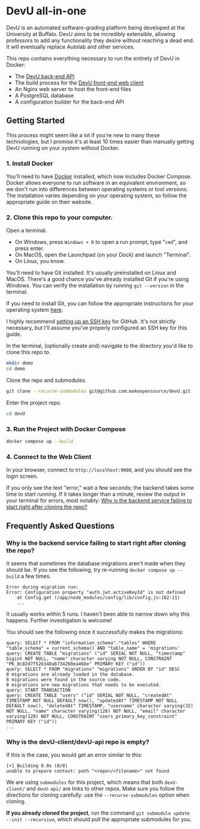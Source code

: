 # DevU all-in-one

DevU is an automated software-grading platform being developed at the University at Buffalo. DevU aims to be incredibly
extensible, allowing professors to add any functionality they desire without reaching a dead end. It will eventually
replace Autolab and other services.

This repo contains everything necessary to run the entirety of DevU in Docker:

* The [DevU back-end API](https://github.com/makeopensource/devU-api)
* The build process for the [DevU front-end web client](https://github.com/makeopensource/devU-client)
* An Nginx web server to host the front-end files
* A PostgreSQL database
* A configuration builder for the back-end API

## Getting Started

This process might seem like a lot if you're new to many these technologies, but I promise it's at least 10 times
easier than manually getting DevU running on your system without Docker.

### 1. Install Docker
You'll need to have [Docker](https://docs.docker.com/get-docker/) installed, which now includes Docker Compose.
Docker allows everyone to run software in an equivalent environment, so we don't run into differences between operating
systems or tool versions. The installation varies depending on your operating system, so follow the appropriate guide on
their website.

### 2. Clone this repo to your computer.
Open a terminal.
* On Windows, press `Windows + R` to open a run prompt, type "`cmd`", and press enter.
* On MacOS, open the Launchpad (on your Dock) and launch "Terminal".
* On Linux, you know.

You'll need to have Git installed. It's usually preinstalled on Linux and MacOS. There's a good chance you've already
installed Git if you're using Windows. You can verify the installation by running `git --version` in the terminal.

If you need to install Git, you can follow the appropriate instructions for your operating system [here](https://git-scm.com/book/en/v2/Getting-Started-Installing-Git).

I highly recommend [setting up an SSH key](https://docs.github.com/en/authentication/connecting-to-github-with-ssh/adding-a-new-ssh-key-to-your-github-account)
for GitHub. It's not strictly necessary, but I'll assume you've properly configured an SSH key for this guide.

In the terminal, (optionally create and) navigate to the directory you'd like to clone this repo to.
```bash
mkdir demo
cd demo
```

Clone the repo and submodules.

```bash
git clone --recurse-submodules git@github.com:makeopensource/devU.git
```

Enter the project repo.

```bash
cd devU
```

### 3. Run the Project with Docker Compose
```bash
docker compose up --build
```

### 4. Connect to the Web Client
In your browser, connect to `http://localhost:9000`, and you should see the login screen.

If you only see the text "error," wait a few seconds; the backend takes some time to start running. If it takes longer
than a minute, review the output in your terminal for errors, most notably: [Why is the backend service failing to start right after cloning the repo?](#why-is-the-backend-service-failing-to-start-right-after-cloning-the-repo)

## Frequently Asked Questions

### Why is the backend service failing to start right after cloning the repo?
It seems that sometimes the database migrations aren't made when they should be. If you see the following, try
re-running `docker compose up --build` a few times.
```
Error during migration run:
Error: Configuration property "auth.jwt.activeKeyId" is not defined
    at Config.get (/app/node_modules/config/lib/config.js:182:11)
    ...
```

It usually works within 5 runs. I haven't been able to narrow down why this happens. Further investigation is welcome!

You should see the following once it successfully makes the migrations:
```
query: SELECT * FROM "information_schema"."tables" WHERE "table_schema" = current_schema() AND "table_name" = 'migrations'
query: CREATE TABLE "migrations" ("id" SERIAL NOT NULL, "timestamp" bigint NOT NULL, "name" character varying NOT NULL, CONSTRAINT "PK_8c82d7f526340ab734260ea46be" PRIMARY KEY ("id"))
query: SELECT * FROM "migrations" "migrations" ORDER BY "id" DESC
0 migrations are already loaded in the database.
8 migrations were found in the source code.
8 migrations are new migrations that needs to be executed.
query: START TRANSACTION
query: CREATE TABLE "users" ("id" SERIAL NOT NULL, "createdAt" TIMESTAMP NOT NULL DEFAULT now(), "updatedAt" TIMESTAMP NOT NULL DEFAULT now(), "deletedAt" TIMESTAMP, "username" character varying(32) NOT NULL, "name" character varying(128) NOT NULL, "email" character varying(128) NOT NULL, CONSTRAINT "users_primary_key_constraint" PRIMARY KEY ("id"))
...
```

### Why is the devU-client/devU-api repo is empty?

If this is the case, you would get an error similar to this:

```
[+] Building 0.0s (0/0)
unable to prepare context: path "<repo>/<filename>" not found 
```

We are using `submodules` for this project, which means that both `devU-client/` and `devU-api/` are links to other repos. Make sure you follow the directions for cloning carefully: use the `--recurse-submodules` option when cloning.

**If you already cloned the project**, run the command `git submodule update --init --recursive`, which should pull the appropriate submodules for you.
